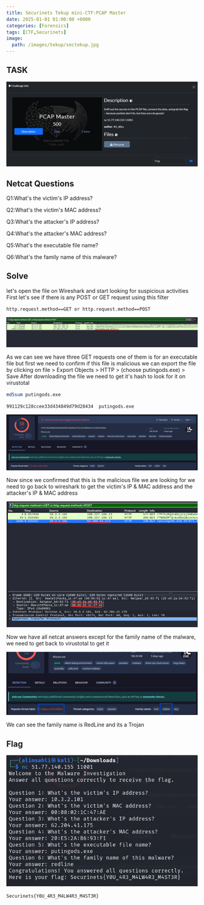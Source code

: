 ```yaml
---
title: Securinets Tekup mini-CTF:PCAP Master
date: 2025-01-01 01:00:00 +0800
categories: [Forensics]
tags: [CTF,Securinets]
image:
  path: /images/tekup/sectekup.jpg
---
```

## TASK 

  <img src="/images/tekup/pcap_master/task.png" alt="Securinets" style="width: auto; height: auto; margin-right: 10%;" />

## Netcat Questions
Q1:What's the victim's IP address?

Q2:What's the victim's MAC address?

Q3:What's the attacker's IP address?

Q4:What's the attacker's MAC address?

Q5:What's the executable file name?

Q6:What's the family name of this malware?

## Solve
let's open the file on Wireshark and start looking for suspicious activities 
First let's see if there is any POST or GET request using this filter 

```
http.request.method==GET or http.request.method==POST
``` 
  <img src="/images/tekup/pcap_master/putin.png" alt="Securinets" style="width: auto; height: auto; margin-right: 10%;" />

As we can see we have three GET requests one of them is for an executable file but first we need to confirm if this file is malicious 
we can export the file by clicking on file > Export Objects > HTTP > (choose putingods.exe) > Save
After downloading the file we need to get it's hash to look for it on virustotal
```bash
md5sum putingods.exe
```
```
991129c128ccee33d434849d79d28434  putingods.exe
```
  <img src="/images/tekup/pcap_master/vtotal.png" alt="Securinets" style="width: auto; height: auto; margin-right: 10%;" />

Now since we confirmed that this is the malicious file we are looking for we need to go back to wireshark to get the victim's IP & MAC address and the attacker's IP & MAC address

  <img src="/images/tekup/pcap_master/mac.png" alt="Securinets" style="width: auto; height: auto; margin-right: 10%;" />

Now we have all netcat answers except for the family name of the malware, we need to get back to virustotal to get it 

  <img src="/images/tekup/pcap_master/name.png" alt="Securinets" style="width: auto; height: auto; margin-right: 10%;" />

We can see the family name is RedLine and its a Trojan 

## Flag

  <img src="/images/tekup/pcap_master/flag.png" alt="Securinets" style="width: auto; height: auto; margin-right: 10%;" />

```
Securinets{Y0U_4R3_M4LW4R3_M4ST3R}
```


